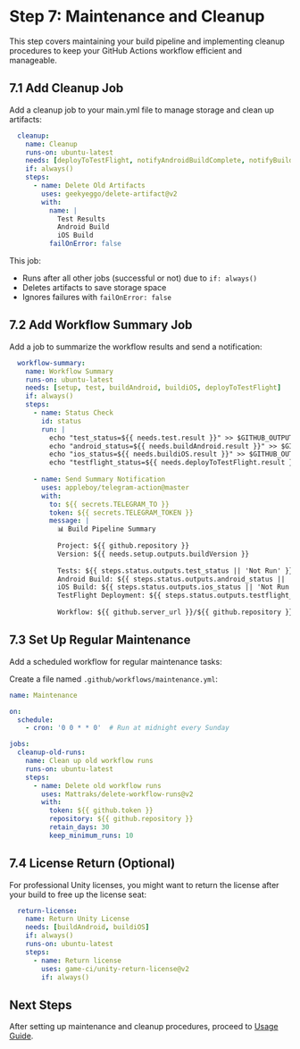 # Step 7: Maintenance and Cleanup

This step covers maintaining your build pipeline and implementing cleanup procedures to keep your GitHub Actions workflow efficient and manageable.

## 7.1 Add Cleanup Job

Add a cleanup job to your main.yml file to manage storage and clean up artifacts:

```yaml
  cleanup:
    name: Cleanup
    runs-on: ubuntu-latest
    needs: [deployToTestFlight, notifyAndroidBuildComplete, notifyBuildStart]
    if: always()
    steps:
      - name: Delete Old Artifacts
        uses: geekyeggo/delete-artifact@v2
        with:
          name: |
            Test Results
            Android Build
            iOS Build
          failOnError: false
```

This job:
- Runs after all other jobs (successful or not) due to `if: always()`
- Deletes artifacts to save storage space
- Ignores failures with `failOnError: false`

## 7.2 Add Workflow Summary Job

Add a job to summarize the workflow results and send a notification:

```yaml
  workflow-summary:
    name: Workflow Summary
    runs-on: ubuntu-latest
    needs: [setup, test, buildAndroid, buildiOS, deployToTestFlight]
    if: always()
    steps:
      - name: Status Check
        id: status
        run: |
          echo "test_status=${{ needs.test.result }}" >> $GITHUB_OUTPUT
          echo "android_status=${{ needs.buildAndroid.result }}" >> $GITHUB_OUTPUT
          echo "ios_status=${{ needs.buildiOS.result }}" >> $GITHUB_OUTPUT
          echo "testflight_status=${{ needs.deployToTestFlight.result }}" >> $GITHUB_OUTPUT
          
      - name: Send Summary Notification
        uses: appleboy/telegram-action@master
        with:
          to: ${{ secrets.TELEGRAM_TO }}
          token: ${{ secrets.TELEGRAM_TOKEN }}
          message: |
            📊 Build Pipeline Summary
            
            Project: ${{ github.repository }}
            Version: ${{ needs.setup.outputs.buildVersion }}
            
            Tests: ${{ steps.status.outputs.test_status || 'Not Run' }}
            Android Build: ${{ steps.status.outputs.android_status || 'Not Run' }}
            iOS Build: ${{ steps.status.outputs.ios_status || 'Not Run' }}
            TestFlight Deployment: ${{ steps.status.outputs.testflight_status || 'Not Run' }}
            
            Workflow: ${{ github.server_url }}/${{ github.repository }}/actions/runs/${{ github.run_id }}
```

## 7.3 Set Up Regular Maintenance

Add a scheduled workflow for regular maintenance tasks:

Create a file named `.github/workflows/maintenance.yml`:

```yaml
name: Maintenance

on:
  schedule:
    - cron: '0 0 * * 0'  # Run at midnight every Sunday

jobs:
  cleanup-old-runs:
    name: Clean up old workflow runs
    runs-on: ubuntu-latest
    steps:
      - name: Delete old workflow runs
        uses: Mattraks/delete-workflow-runs@v2
        with:
          token: ${{ github.token }}
          repository: ${{ github.repository }}
          retain_days: 30
          keep_minimum_runs: 10
```

## 7.4 License Return (Optional)

For professional Unity licenses, you might want to return the license after your build to free up the license seat:

```yaml
  return-license:
    name: Return Unity License
    needs: [buildAndroid, buildiOS]
    if: always()
    runs-on: ubuntu-latest
    steps:
      - name: Return license
        uses: game-ci/unity-return-license@v2
        if: always()
```

## Next Steps

After setting up maintenance and cleanup procedures, proceed to [Usage Guide](08-usage-guide.md). 